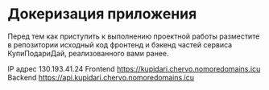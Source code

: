 # Докеризация приложения

Перед тем как приступить к выполнению проектной работы разместите в репозитории исходный код фронтенд и бэкенд частей сервиса КупиПодариДай, реализованного вами ранее. 

IP адрес 130.193.41.24
Frontend https://kupidari.chervo.nomoredomains.icu
Backend https://api.kupidari.chervo.nomoredomains.icu